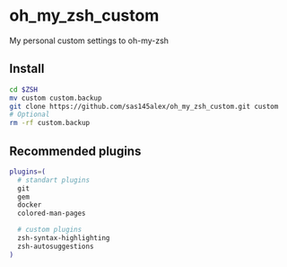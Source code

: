 # oh_my_zsh_custom
My personal custom settings to oh-my-zsh

## Install
```bash
cd $ZSH
mv custom custom.backup
git clone https://github.com/sas145alex/oh_my_zsh_custom.git custom
# Optional
rm -rf custom.backup
```

## Recommended plugins
```bash
plugins=(
  # standart plugins
  git
  gem
  docker
  colored-man-pages

  # custom plugins
  zsh-syntax-highlighting
  zsh-autosuggestions
)
```
